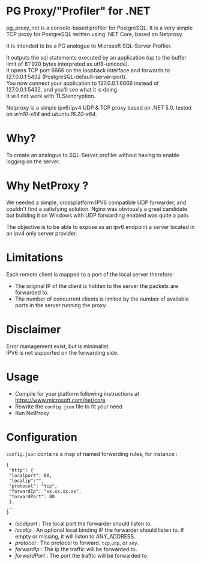 PG Proxy/"Profiler" for .NET 
========
pg_proxy_net is a console-based profiler for PostgreSQL. 
It is a very simple TCP proxy for PostgreSQL 
written using .NET Core, based on Netproxy.

It is intended to be a PG analogue to Microsoft SQL-Server Profiler. 

It outputs the sql statements executed by an application (up to the buffer limit of 81'920 bytes interpreted as utf8-unicode). <br />
It opens TCP port 6666 on the loopback interface and forwards to 127.0.0.1:5432 (PostgreSQL-default-server-port).<br />
You now connect your application to 127.0.0.1:6666 instead of 127.0.0.1:5432, and you'll see what it is doing. <br />
It will not work with TLS/encryption. 

Netproxy is a simple ipv6/ipv4 UDP & TCP proxy based on .NET 5.0, tested on *win10-x64* and *ubuntu.16.20-x64*.

Why? 
====
To create an analogue to SQL-Server profiler without having to enable logging on the server. <br />


Why NetProxy ? 
====
We needed a simple, crossplatform IPV6 compatible UDP forwarder, and couldn't find a satisfying solution. 
Nginx was obviously a great candidate but building it on Windows with UDP forwarding enabled was quite a pain.

The objective is to be able to expose as an ipv6 endpoint a server located in an ipv4 only server provider.

Limitations
===========
Each remote client is mapped to a port of the local server therefore:
- The original IP of the client is hidden to the server the packets are forwarded to.
- The number of concurrent clients is limited by the number of available ports in the server running the proxy.

Disclaimer
==========
Error management exist, but is minimalist. <br />
IPV6 is not supported on the forwarding side.

Usage
=====
- Compile for your platform following instructions at https://www.microsoft.com/net/core
- Rewrite the `config.json` file to fit your need
- Run NetProxy

Configuration
=============
`config.json` contains a map of named forwarding rules, for instance :

    {
     "http": {
     "localport": 80,
     "localip":"",
     "protocol": "tcp",
     "forwardIp": "xx.xx.xx.xx",
     "forwardPort": 80
     },
    ...
    }

- *localport* : The local port the forwarder should listen to.
- *localip* : An optional local binding IP the forwarder should listen to. If empty or missing, it will listen to ANY_ADDRESS.
- *protocol* : The protocol to forward. `tcp`,`udp`, or `any`.
- *forwardIp* : The ip the traffic will be forwarded to.
- *forwardPort* : The port the traffic will be forwarded to.

